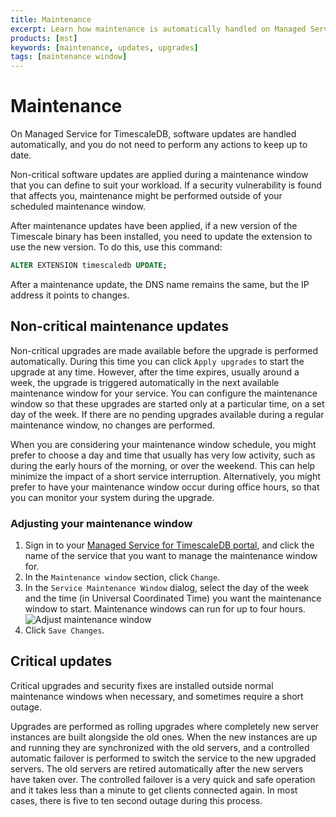 ```yaml
---
title: Maintenance
excerpt: Learn how maintenance is automatically handled on Managed Service for TimescaleDB
products: [mst]
keywords: [maintenance, updates, upgrades]
tags: [maintenance window]
---
```


# Maintenance

On Managed Service for TimescaleDB, software updates are handled automatically,
and you do not need to perform any actions to keep up to date.

Non-critical software updates are applied during a maintenance window that you
can define to suit your workload. If a security vulnerability is found that
affects you, maintenance might be performed outside of your scheduled
maintenance window.

After maintenance updates have been applied, if a new version of the Timescale
binary has been installed, you need to update the extension to use the new
version. To do this, use this command:

```sql
ALTER EXTENSION timescaledb UPDATE;
```

<Highlight type="important">
After a maintenance update, the DNS name remains the same, but the IP address
it points to changes.
</Highlight>

## Non-critical maintenance updates

Non-critical upgrades are made available before the upgrade is performed
automatically. During this time you can click `Apply upgrades` to start the
upgrade at any time. However, after the time expires, usually around a week,
the upgrade is triggered automatically in the next available maintenance window
for your service. You can configure the maintenance window so that these
upgrades are started only at a particular time, on a set day of the week. If
there are no pending upgrades available during a regular maintenance window, no
changes are performed.

When you are considering your maintenance window schedule, you might prefer to
choose a day and time that usually has very low activity, such as during the
early hours of the morning, or over the weekend. This can help minimize the
impact of a short service interruption. Alternatively, you might prefer to have
your maintenance window occur during office hours, so that you can monitor your
system during the upgrade.

<Procedure>

### Adjusting your maintenance window

1.  Sign in to your [Managed Service for TimescaleDB portal][mst-login], and
    click the name of the service that you want to manage the maintenance window
    for.
1.  In the `Maintenance window` section, click `Change`.
1.  In the `Service Maintenance Window` dialog, select the day of the week and
    the time (in Universal Coordinated Time) you want the maintenance window to
    start. Maintenance windows can run for up to four hours.
    <img class="main-content__illustration" src="https://s3.amazonaws.com/assets.timescale.com/docs/images/mst-maintwindow.png" alt="Adjust maintenance window"/>
1.  Click `Save Changes`.

</Procedure>

## Critical updates

Critical upgrades and security fixes are installed outside normal maintenance
windows when necessary, and sometimes require a short outage.

Upgrades are performed as rolling upgrades where completely new server instances
are built alongside the old ones. When the new instances are up and running they
are synchronized with the old servers, and a controlled automatic failover is
performed to switch the service to the new upgraded servers. The old servers are
retired automatically after the new servers have taken over. The controlled
failover is a very quick and safe operation and it takes less than a minute to
get clients connected again. In most cases, there is five to ten second outage
during this process.

[mst-login]: https://portal.managed.timescale.com
